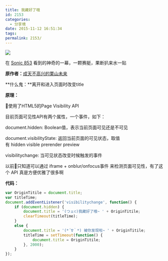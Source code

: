 ```yaml
---
title: 我藏好了哦
id: 2153
categories:
  - 分享境
date: 2015-11-12 16:51:34
tags:
permalink: 2153/
---
```


![](/images/titlehide.png)

在 [Sonic 853](http://853.bronya.net/) 看到的神奇的一幕，一颗赛艇，果断扒来水一贴

**原作者：**[成天不高兴的栗山未来](http://chitanda.me/)

**什么鬼：**离开和进入页面时改变title

**原理：**

使用了HTML5的Page Visibility API

目前页面可见性API有两个属性，一个事件，如下：

document.hidden: Boolean值，表示当前页面可见还是不可见

document.visibilityState: 返回当前页面的可见状态，取值有 hidden visible prerender preview

visibilitychange: 当可见状态改变时候触发的事件

以前只知道可以通过 iframe + onblur/onfocus事件 来检测页面可见性，有了这个 API 真是方便优雅了很多啊

**代码：**<!--more-->

```js
var OriginTitile = document.title;
var titleTime;
document.addEventListener('visibilitychange', function() {
    if (document.hidden) {
        document.title = '(つェ⊂)我藏好了哦~ ' + OriginTitile;
        clearTimeout(titleTime);
    }
    else {
        document.title = '(*´∇｀*) 被你发现啦~ ' + OriginTitile;
        titleTime = setTimeout(function() {
            document.title = OriginTitile;
        }, 2000);
    }
});
```